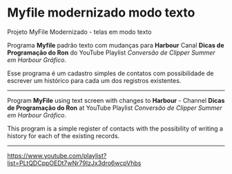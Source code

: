 # Myfile modernizado modo texto
Projeto MyFile Modernizado - telas em modo texto

Programa **Myfile** padrão texto com mudanças para **Harbour** Canal **Dicas de Programação do Ron** do YouTube Playlist _Conversão de Clipper Summer em Harbour Gráfico_.

Esse programa é um cadastro simples de contatos com possibilidade de escrever um histórico para cada um dos registros existentes.

-----

Program **MyFile** using text screen with changes to **Harbour** - Channel **Dicas de Programação do Ron** at YouTube Playlist _Conversão de Clipper Summer em Harbour Gráfico_.

This program is a simple register of contacts with the possibility of writing a history for each of the existing records.

-----

https://www.youtube.com/playlist?list=PLtQDCppOEDt7wNr79IzJx3dro6wcpVhbs


